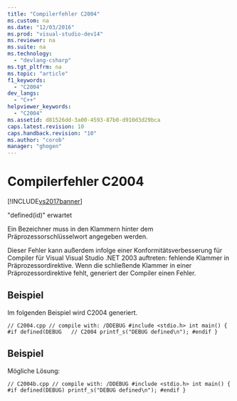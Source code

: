 ```yaml
---
title: "Compilerfehler C2004"
ms.custom: na
ms.date: "12/03/2016"
ms.prod: "visual-studio-dev14"
ms.reviewer: na
ms.suite: na
ms.technology: 
  - "devlang-csharp"
ms.tgt_pltfrm: na
ms.topic: "article"
f1_keywords: 
  - "C2004"
dev_langs: 
  - "C++"
helpviewer_keywords: 
  - "C2004"
ms.assetid: d81526dd-3a00-4593-87b0-d910d3d29bca
caps.latest.revision: 10
caps.handback.revision: "10"
ms.author: "corob"
manager: "ghogen"
---
```

# Compilerfehler C2004
[!INCLUDE[vs2017banner](../../assembler/inline/includes/vs2017banner.md)]

"defined\(id\)" erwartet  
  
 Ein Bezeichner muss in den Klammern hinter dem Präprozessorschlüsselwort angegeben werden.  
  
 Dieser Fehler kann außerdem infolge einer Konformitätsverbesserung für Compiler für Visual Visual Studio .NET 2003 auftreten: fehlende Klammer in Präprozessordirektive. Wenn die schließende Klammer in einer Präprozessordirektive fehlt, generiert der Compiler einen Fehler.  
  
## Beispiel  
 Im folgenden Beispiel wird C2004 generiert.  
  
```  
// C2004.cpp // compile with: /DDEBUG #include <stdio.h> int main() { #if defined(DEBUG   // C2004 printf_s("DEBUG defined\n"); #endif }  
```  
  
## Beispiel  
 Mögliche Lösung:  
  
```  
// C2004b.cpp // compile with: /DDEBUG #include <stdio.h> int main() { #if defined(DEBUG) printf_s("DEBUG defined\n"); #endif }  
```